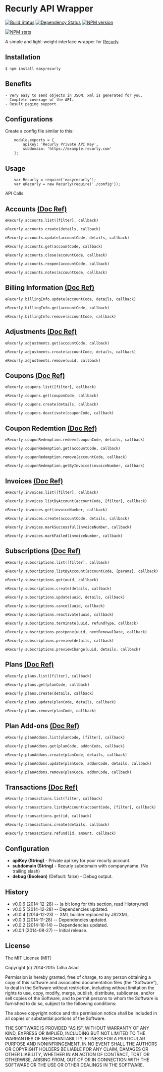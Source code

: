 # Recurly API Wrapper

[![Build Status](https://travis-ci.org/mindblaze/easyrecurly.png?branch=master)](https://travis-ci.org/mindblaze/easyrecurly)
[![Dependency Status](https://www.versioneye.com/user/projects/53fdecccf4df15018100004f/badge.png)](https://www.versioneye.com/user/projects/53fdecccf4df15018100004f)
[![NPM version](https://badge.fury.io/js/easyrecurly.png)](http://badge.fury.io/js/easyrecurly)

[![NPM stats](https://nodei.co/npm/easyrecurly.png?downloads=true)](https://www.npmjs.org/package/easyrecurly)

A simple and light-weight interface wrapper for <a href="https://docs.recurly.com" target="_blank">Recurly</a>.

## Installation

```
$ npm install easyrecurly
```


## Benefits
	- Very easy to send objects in JSON, xml is generated for you.
	- Complete coverage of the API.
	- Result paging support.


## Configurations
Create a config file similar to this:

```
	module.exports = {
		apiKey: 'Recurly Private API Key',
		subdomain: 'https://example.recurly.com'
	};
```


## Usage
```
	var Recurly = require('easyrecurly');
	var eRecurly = new Recurly(require('./config'));
```


API Calls

## Accounts <a href="https://docs.recurly.com/api/accounts" target="_blank">(Doc Ref)</a>

	eRecurly.accounts.list([filter], callback)

	eRecurly.accounts.create(details, callback)

	eRecurly.accounts.update(accountCode, details, callback)

	eRecurly.accounts.get(accountCode, callback)

	eRecurly.accounts.close(accountCode, callback)

	eRecurly.accounts.reopen(accountCode, callback)
	
	eRecurly.accounts.notes(accountCode, callback)



## Billing Information <a href="https://docs.recurly.com/api/billing-info" target="_blank">(Doc Ref)</a>

	eRecurly.billingInfo.update(accountCode, details, callback) 

	eRecurly.billingInfo.get(accountCode, callback) 

	eRecurly.billingInfo.remove(accountCode, callback) 



## Adjustments <a href="https://docs.recurly.com/api/adjustments" target="_blank">(Doc Ref)</a>

	eRecurly.adjustments.get(accountCode, callback)
  
	eRecurly.adjustments.create(accountCode, details, callback)

	eRecurly.adjustments.remove(uuid, callback)



## Coupons <a href="https://docs.recurly.com/api/coupons" target="_blank">(Doc Ref)</a>

	eRecurly.coupons.list([filter], callback)
	
	eRecurly.coupons.get(couponCode, callback)

	eRecurly.coupons.create(details, callback)

	eRecurly.coupons.deactivate(couponCode, callback)



## Coupon Redemtion <a href="https://docs.recurly.com/api/coupons/coupon-redemption" target="_blank">(Doc Ref)</a>
  
	eRecurly.couponRedemption.redeem(couponCode, details, callback)

	eRecurly.couponRedemption.get(accountCode, callback)

	eRecurly.couponRedemption.remove(accountCode, callback)

	eRecurly.couponRedemption.getByInvoice(invoiceNumber, callback)



## Invoices <a href="https://docs.recurly.com/api/invoices" target="_blank">(Doc Ref)</a>
	eRecurly.invoices.list([filter], callback)
	
	eRecurly.invoices.listByAccount(accountCode, [filter], callback)

	eRecurly.invoices.get(invoiceNumber, callback)
  
	eRecurly.invoices.create(accountCode, details, callback)

	eRecurly.invoices.markSuccessful(invoiceNumber, callback)

	eRecurly.invoices.markFailed(invoiceNumber, callback)



## Subscriptions <a href="https://docs.recurly.com/api/subscriptions" target="_blank">(Doc Ref)</a>

	eRecurly.subscriptions.list([filter], callback)
	
	eRecurly.subscriptions.listByAccount(accountCode, [params], callback)

	eRecurly.subscriptions.get(uuid, callback)

	eRecurly.subscriptions.create(details, callback)
  
	eRecurly.subscriptions.update(uuid, details, callback)
  
	eRecurly.subscriptions.cancel(uuid, callback)
  
	eRecurly.subscriptions.reactivate(uuid, callback)
  
	eRecurly.subscriptions.terminate(uuid, refundType, callback)

 	eRecurly.subscriptions.postpone(uuid, nextRenewalDate, callback)
 	
 	eRecurly.subscriptions.preview(details, callback)
 	
 	eRecurly.subscriptions.previewChange(uuid, details, callback)



## Plans <a href="https://docs.recurly.com/api/plans" target="_blank">(Doc Ref)</a>

	eRecurly.plans.list([filter], callback)

	eRecurly.plans.get(planCode, callback) 
	
	eRecurly.plans.create(details, callback)
  
	eRecurly.plans.update(planCode, details, callback)
  
	eRecurly.plans.remove(planCode, callback)
	


## Plan Add-ons <a href="https://docs.recurly.com/api/plans/add-ons" target="_blank">(Doc Ref)</a>

	eRecurly.planAddons.list(planCode, [filter], callback)

	eRecurly.planAddons.get(planCode, addonCode, callback) 
  
	eRecurly.planAddons.create(planCode, details, callback)
  
	eRecurly.planAddons.update(planCode, addonCode, details, callback)
  
	eRecurly.planAddons.remove(planCode, addonCode, callback)



## Transactions <a href="https://docs.recurly.com/api/transactions" target="_blank">(Doc Ref)</a>

	eRecurly.transactions.list(filter, callback) 

	eRecurly.transactions.listByAccount(accountCode, [filter], callback)

	eRecurly.transactions.get(id, callback)

	eRecurly.transactions.create(details, callback) 

	eRecurly.transactions.refund(id, amount, callback)



## Configuration

* **apiKey (String)** - Private api key for your recurly account.
* **subdomain (String)** - Recurly subdomain with companyname. (No trailing slash)
* **debug (Boolean)** (Default: false) - Debug output.



## History

* v0.0.6 (2014-12-28) -- (a bit long for this section, read History.md)
* v0.0.5 (2014-12-28) -- Dependencies updated.
* v0.0.4 (2014-12-23) -- XML builder replaced by JS2XML.
* v0.0.3 (2014-11-28) -- Dependencies updated.
* v0.0.2 (2014-10-14) -- Dependencies updated.
* v0.0.1 (2014-08-27) -- Initial release.



## License

The MIT License (MIT)

Copyright (c) 2014-2015 Talha Asad

Permission is hereby granted, free of charge, to any person obtaining a copy
of this software and associated documentation files (the "Software"), to deal
in the Software without restriction, including without limitation the rights
to use, copy, modify, merge, publish, distribute, sublicense, and/or sell
copies of the Software, and to permit persons to whom the Software is
furnished to do so, subject to the following conditions:

The above copyright notice and this permission notice shall be included in all
copies or substantial portions of the Software.

THE SOFTWARE IS PROVIDED "AS IS", WITHOUT WARRANTY OF ANY KIND, EXPRESS OR
IMPLIED, INCLUDING BUT NOT LIMITED TO THE WARRANTIES OF MERCHANTABILITY,
FITNESS FOR A PARTICULAR PURPOSE AND NONINFRINGEMENT. IN NO EVENT SHALL THE
AUTHORS OR COPYRIGHT HOLDERS BE LIABLE FOR ANY CLAIM, DAMAGES OR OTHER
LIABILITY, WHETHER IN AN ACTION OF CONTRACT, TORT OR OTHERWISE, ARISING FROM,
OUT OF OR IN CONNECTION WITH THE SOFTWARE OR THE USE OR OTHER DEALINGS IN THE
SOFTWARE.